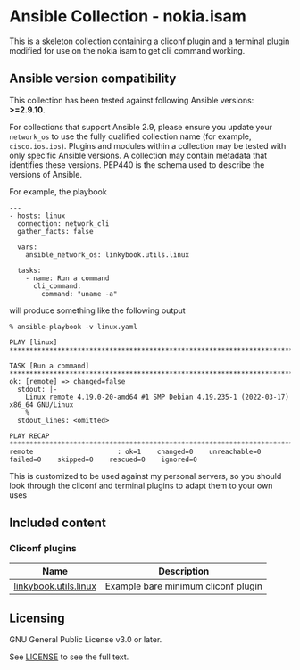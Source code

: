 # Ansible Collection - nokia.isam

This is a skeleton collection containing a cliconf plugin and a terminal plugin
modified for use on the nokia isam to get cli_command working.

<!--start requires_ansible-->
## Ansible version compatibility

This collection has been tested against following Ansible versions: **>=2.9.10**.

For collections that support Ansible 2.9, please ensure you update your `network_os` to use the
fully qualified collection name (for example, `cisco.ios.ios`).
Plugins and modules within a collection may be tested with only specific Ansible versions.
A collection may contain metadata that identifies these versions.
PEP440 is the schema used to describe the versions of Ansible.
<!--end requires_ansible-->

For example, the playbook

```
---
- hosts: linux
  connection: network_cli
  gather_facts: false

  vars:
    ansible_network_os: linkybook.utils.linux

  tasks:
    - name: Run a command
      cli_command:
        command: "uname -a"
```

will produce something like the following output

```
% ansible-playbook -v linux.yaml

PLAY [linux] *******************************************************************************

TASK [Run a command] ***********************************************************************
ok: [remote] => changed=false
  stdout: |-
    Linux remote 4.19.0-20-amd64 #1 SMP Debian 4.19.235-1 (2022-03-17) x86_64 GNU/Linux
    %
  stdout_lines: <omitted>

PLAY RECAP *********************************************************************************
remote                     : ok=1    changed=0    unreachable=0    failed=0    skipped=0    rescued=0    ignored=0
```

This is customized to be used against my personal servers, so you should look
through the cliconf and terminal plugins to adapt them to your own uses

## Included content

<!--start collection content-->
### Cliconf plugins
Name | Description
--- | ---
[linkybook.utils.linux](https://github.com/Qalthos/linkybook.utils/blob/main/docs/linkybook.utils.linux_cliconf.rst)|Example bare minimum cliconf plugin

<!--end collection content-->


## Licensing

GNU General Public License v3.0 or later.

See [LICENSE](https://www.gnu.org/licenses/gpl-3.0.txt) to see the full text.
